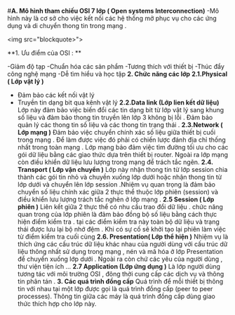 #**A.	Mô hình tham chiếu OSI 7 lớp ( Open systems Interconnection)**
-Mô hình này là cơ sở cho việc kết nối các hệ thống mở phục vụ cho các ứng dụng và di chuyển thong tin trong mạng .

<img src="blockquote><script async src="//s.imgur.com/min/embed.js" charset="utf-8"></script>">

**1.	Ưu điểm của OSI : **

-Giảm độ tạp
-Chuẩn hóa các sản phẩm 
-Tương thích với thiết bị 
-Thúc đẩy công nghệ mạng 
-Dễ tìm hiểu và học tập 
**2.	Chức năng các lớp** 
	**2.1.Physical ( Lớp vật lý )**
-	Đảm bảo các kết nối vật lý 
-	Truyền tin dạng bit qua kênh vật lý 
	**2.2.Data link (Lớp lien kết dữ liệu)**
Lớp này đảm bảo việc biến đổi các tin dạng bit từ lớp vật lý sang khung  số liệu và đảm bảo thong tin truyền lên lớp 3 không bị lỗi . Đảm bảo quản lý các thong tin số liệu và các thong tin trạng thái . 
	**2.3.Network ( Lớp mạng )**
	Đảm bảo việc chuyển chính xác số liệu giữa thiết bị cuối trong mạng . Để làm được việc đó phải có chiến lược đánh địa chỉ thống nhất trong toàn mạng . Lớp mạng bảo đảm việc tìm đường tối ưu cho các gói dữ liệu bằng các giao thức dựa trên thiết bị router. Ngoài ra lớp mạng còn điều khiển dữ liệu lưu lượng trong mạng để trách tắc ngẽn. 
	**2.4. Transport ( Lớp vận chuyển )**
	Lớp này nhận thong tin từ lớp session chia thành các gói tin nhỏ và chuyền xuống lớp dưới hoặc nhận thong tin từ lớp dưới và chuyển lên lớp session .Nhiệm vụ quan trọng là đảm bảo chuyển số liệu chính xác giữa 2 thực thể thuộc lớp phiên (session)  và điều khiển lưu lượng trách tắc nghẽn ở lớp mạng .
	**2.5 Session ( Lớp phiên )**
	Liên kết giữa 2 thực thể có nhu cầu trao đổi dữ  liệu . chức năng quan trong của lớp phiên là đảm bảo đồng bộ số liệu bằng cách thực hiện điểm kiểm tra . tại các điểm kiểm tra này toàn bộ dữ liệu và trạng thái được lưu lại bộ nhớ đệm . Khi có sự cố sẽ khởi tạo lại phiên làm việc từ điểm kiểm tra cuối cùng 
	**2.6. Presentation( Lớp thể hiện )**
	Nhiệm vụ là thích ứng các cấu trúc dữ liệu khác nhau của người dùng với cấu trúc dữ liệu thông nhất sử dụng trong mạng , nén và mã hóa ở lớp Presentation để chuyển xuống lớp dưới . Ngoài ra còn chứ các yêu  của người dùng , thư viện tiện ích …
	**2.7 Application (Lớp ứng dụng )**
	Là lớp người dùng tương tác với môi trường OSI , đông thời cung cấp các dịch vụ và thông tin phân tán .
**3.	Các quá trình đồng cấp**
Quá trình để mỗi thiết bị thông tin với nhau tại một lớp được gọi là quá trình đồng cấp (peer to peer processes). Thông tin giữa các máy là quá trình đồng cấp dùng giao thức thích hợp cho lớp này.
